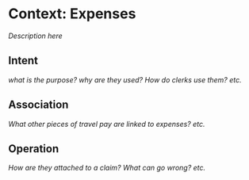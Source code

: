 # Context: Expenses

_Description here_

## Intent
_what is the purpose? why are they used? How do clerks use them? etc._

## Association
_What other pieces of travel pay are linked to expenses? etc._

## Operation
_How are they attached to a claim? What can go wrong? etc._
